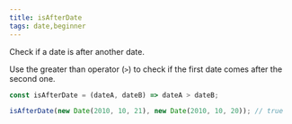 ```yaml
---
title: isAfterDate
tags: date,beginner
---
```


Check if a date is after another date.

Use the greater than operator (`>`) to check if the first date comes after the second one.

```js
const isAfterDate = (dateA, dateB) => dateA > dateB;
```

```js
isAfterDate(new Date(2010, 10, 21), new Date(2010, 10, 20)); // true
```
